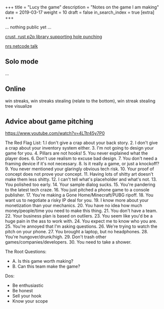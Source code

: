+++
title = "Lucy the game"
description = "Notes on the game I am making"
date = 2019-03-17
weight = 10
draft = false
in_search_index = true
[extra]
+++

... nothing public yet ...

[crust, rust p2p library supporting hole punching](https://github.com/maidsafe/crust)

[nrs netcode talk](https://www.youtube.com/watch?v=7jb0FOcImdg)

## Solo mode

...

## Online

win streaks, win streaks stealing (relate to the bottom), win streak stealing tree visualize

## Advice about game pitching

https://www.youtube.com/watch?v=4LTtr45y7P0

The Red Flag List:
1.I don't give a crap about your back story.
2. I don't give a crap about your inventory system either.
3. I'm not going to design your game for you.
4. Pillars are not hooks!
5. You never explained what the player does.
6. Don't use realism to excuse bad design.
7. You don't need a framing device if it's not necessary.
8. Is it really a game, or just a knockoff? 
9. You never mentioned your glaringly obvious tech risk.
10. Your proof of concept does not prove your concept.
11. Having lots of shitty art doesn't make them less shitty.
12. I can't tell what's placeholder and what's not.
13. You polished too early.
14. Your sample dialog sucks.
15. You're pandering to the latest tech craze.
16. You just pitched a phone game to a console publisher.
17. You're making a Gone Home/Minecraft/PUBG ripoff.
18. You want us to negotiate a risky IP deal for you.
19. I know more about your monetization than your mechanics.
20. You have no idea how much money/people/time you need to make this thing.
21. You don't have a team.
22. Your business plan is based on outliers.
23. You seem like you'd be a huge pain in the ass to work with.
24. You expect me to know who you are.
25. You're annoyed that I'm asking questions.
26. We're trying to watch the pitch on your phone.
27. You brought a laptop, but no headphones.
28. You're hungover/drunk/high.
29. Don't trash other games/companies/developers.
30. You need to take a shower.

The Root Questions:
- A. Is this game worth making?
- B. Can this team make the game?

Dos:
- Be enthusiastic
- Be honest
- Sell your hook
- Know your scope
